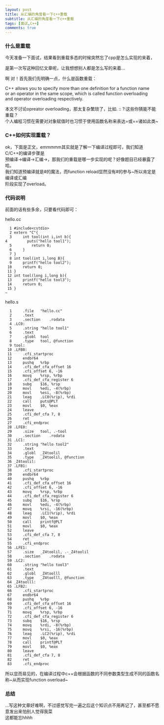 ```yaml
---
layout: post
title: 从汇编的角度看一下c++重载
subtitle: 从汇编的角度看一下c++重载
tags: [面试,C++]
comments: true
---
```


### 什么是重载  

今天准备一下面试，结果看到重载多态的时候突然忘了cpp是怎么实现的来着，  

是第一次写这种回忆文章呢，让我想想别人都是怎么写的来着...  

啊 对！首先我们先明确一点，什么是函数重载：  

C++ allows you to specify more than one definition for a function name   
or an operator in the same scope, which is called function overloading  
and operator overloading respectively.

本文不讨论opreator overloading，那太复杂繁琐了，比如. :: ?:这些你猜能不能重载？  
个人编程习惯在需要对对象赋值时也习惯于使用函数名称来表达=或==诸如此类~  

### C++如何实现重载？  

ok，下面是正文，emmmmm其实就是了解一下编译过程即可，我们知道C/C++的编译步骤是  
预编译->编译->汇编->，那我们的重载是哪一步实现的呢？好像题目已经暴露了哈。  
我们知道预编译就是#的魔法，而function reload显然没有#的参与~所以肯定是编译或汇编  
阶段实现了overload。  

### 代码说明

前面的话有些多余，只要看代码即可：    

hello.cc
```
  1 #include<cstdio>
  2 extern "C"{
  3     int tool(int i,int b){                                                                                         4         puts("hello tool1");
  5         return 0;
  6     }
  7 }
  8 int tool(int i,long B){
  9     printf("hello tool2");
 10     return 0;
 11 }
 12 int tool(long i,long b){
 13     printf("hello tool3");
 14     return 0;
 15 }
~       
```

hello.s
```
  1     .file   "hello.cc"                                                                                             
  2     .text
  3     .section    .rodata
  4 .LC0:
  5     .string "hello tool1"
  6     .text
  7     .globl  tool
  8     .type   tool, @function
  9 tool:
 10 .LFB0:
 11     .cfi_startproc
 12     endbr64
 13     pushq   %rbp
 14     .cfi_def_cfa_offset 16
 15     .cfi_offset 6, -16
 16     movq    %rsp, %rbp
 17     .cfi_def_cfa_register 6
 18     subq    $16, %rsp
 19     movl    %edi, -4(%rbp)
 20     movl    %esi, -8(%rbp)
 21     leaq    .LC0(%rip), %rdi
 22     call    puts@PLT
 23     movl    $0, %eax
 24     leave
 25     .cfi_def_cfa 7, 8
 26     ret
 27     .cfi_endproc
 28 .LFE0:
 29     .size   tool, .-tool
 30     .section    .rodata
 31 .LC1:
 32     .string "hello tool2"
 33     .text
 34     .globl  _Z4toolil
 35     .type   _Z4toolil, @function
 36 _Z4toolil:
 37 .LFB1:
 38     .cfi_startproc
 39     endbr64
 40     pushq   %rbp
 41     .cfi_def_cfa_offset 16
 42     .cfi_offset 6, -16
 43     movq    %rsp, %rbp
 44     .cfi_def_cfa_register 6
 45     subq    $16, %rsp
 46     movl    %edi, -4(%rbp)
 47     movq    %rsi, -16(%rbp)
 48     leaq    .LC1(%rip), %rdi
 49     movl    $0, %eax
 50     call    printf@PLT
 51     movl    $0, %eax
 52     leave
 53     .cfi_def_cfa 7, 8
 54     ret
 55     .cfi_endproc
 56 .LFE1:
 57     .size   _Z4toolil, .-_Z4toolil
 58     .section    .rodata
 59 .LC2:
 60     .string "hello tool3"
 61     .text
 62     .globl  _Z4toolll
 63     .type   _Z4toolll, @function
 64 _Z4toolll:
 65 .LFB2:
 66     .cfi_startproc
 67     endbr64
 68     pushq   %rbp
 69     .cfi_def_cfa_offset 16
 70     .cfi_offset 6, -16
 71     movq    %rsp, %rbp
 72     .cfi_def_cfa_register 6
 73     subq    $16, %rsp
 74     movq    %rdi, -8(%rbp)
 75     movq    %rsi, -16(%rbp)
 76     leaq    .LC2(%rip), %rdi
 77     movl    $0, %eax
 78     call    printf@PLT
 79     movl    $0, %eax
 80     leave
 81     .cfi_def_cfa 7, 8
 82     ret
 83     .cfi_endproc
```
所以显而易见的，在编译过程中c++会根据函数的不同参数类型生成不同的函数名称~从而实现function overload~  

### 总结  
...写这种文章好难啊，不过感觉写完一遍之后这个知识点不用再记了，甚至都不愿意发出来怕别人觉得我菜  
这都能忘hhhh   